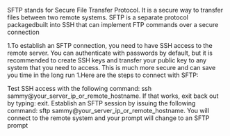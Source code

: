 SFTP stands for Secure File Transfer Protocol. 
It is a secure way to transfer files between two remote systems. 
SFTP is a separate protocol packagedbuilt into SSH that can implement FTP commands over a secure connection

1.To establish an SFTP connection, you need to have SSH access to the remote server. 
You can authenticate with passwords by default, but it is recommended to create SSH keys and transfer your 
public key to any system that you need to access. This is much more secure and can save you time in the long run 
1.Here are the steps to connect with SFTP:

Test SSH access with the following command: ssh sammy@your_server_ip_or_remote_hostname. 
If that works, exit back out by typing: exit.
Establish an SFTP session by issuing the following command: sftp sammy@your_server_ip_or_remote_hostname. 
You will connect to the remote system and your prompt will change to an SFTP prompt
